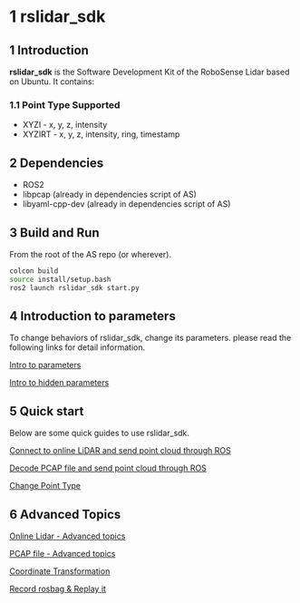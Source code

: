 # 1 **rslidar_sdk**

## 1 Introduction

**rslidar_sdk** is the Software Development Kit of the RoboSense Lidar based on Ubuntu. It contains:

### 1.1 Point Type Supported

- XYZI - x, y, z, intensity
- XYZIRT - x, y, z, intensity, ring, timestamp

## 2 Dependencies

- ROS2
- libpcap (already in dependencies script of AS)
- libyaml-cpp-dev (already in dependencies script of AS)

## 3 Build and Run

From the root of the AS repo (or wherever).

```sh
colcon build
source install/setup.bash
ros2 launch rslidar_sdk start.py
```

## 4 Introduction to parameters

To change behaviors of rslidar_sdk, change its parameters. please read the following links for detail information.

[Intro to parameters](doc/intro/02_parameter_intro.md)

[Intro to hidden parameters](doc/intro/03_hiding_parameters_intro.md)

## 5 Quick start

Below are some quick guides to use rslidar_sdk. 

[Connect to online LiDAR and send point cloud through ROS](doc/howto/06_how_to_decode_online_lidar.md)

[Decode PCAP file and send point cloud through ROS](doc/howto/08_how_to_decode_pcap_file.md)

[Change Point Type](doc/howto/05_how_to_change_point_type.md) 


## 6 Advanced Topics

[Online Lidar - Advanced topics](doc/howto/07_online_lidar_advanced_topics.md) 

[PCAP file - Advanced topics](doc/howto/09_pcap_file_advanced_topics.md) 

[Coordinate Transformation](doc/howto/10_how_to_use_coordinate_transformation.md) 

[Record rosbag & Replay it](doc/howto/11_how_to_record_replay_packet_rosbag.md)



